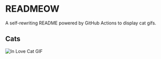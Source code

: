 # READMEOW

A self-rewriting README powered by GitHub Actions to display cat gifs.

## Cats

![In Love Cat GIF](https://media1.giphy.com/media/v1.Y2lkPTlhY2QwMmRhZm9sbXIwZjZnaGx4bzRmdjdrNW1jMzNwcGJkc3l2d2Y1aHM4OXQ0OCZlcD12MV9naWZzX3NlYXJjaCZjdD1n/MDJ9IbxxvDUQM/200.gif)

